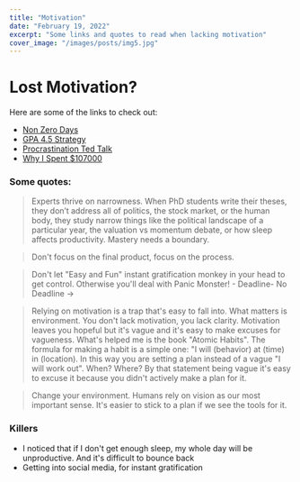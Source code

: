 ```yaml
---
title: "Motivation"
date: "February 19, 2022"
excerpt: "Some links and quotes to read when lacking motivation"
cover_image: "/images/posts/img5.jpg"
---
```


# Lost Motivation?

Here are some of the links to check out:

- [Non Zero Days](https://medium.com/@fayadh56/the-concept-of-no-more-zero-days-and-why-motivation-is-fleeting-9c1c307f8948)
- [GPA 4.5 Strategy](https://tenxengineer.medium.com/gpa-4-5-strategy-d9a93594058d)
- [Procrastination Ted Talk](<[https://www.youtube.com/watch?v=arj7oStGLkU&ab_channel=TED](https://www.youtube.com/watch?v=arj7oStGLkU&ab_channel=TED)>)
- [Why I Spent $107000](https://youtu.be/i8iWFdwlXsM)

### Some quotes:

> Experts thrive on narrowness. When PhD students write their theses, they don’t address all of politics, the stock market, or the human body, they study narrow things like the political landscape of a particular year, the valuation vs momentum debate, or how sleep affects productivity. Mastery needs a boundary.

> Don't focus on the final product, focus on the process.

> Don't let "Easy and Fun" instant gratification monkey in your head to get control. Otherwise you'll deal with Panic Monster! - Deadline- No Deadline ->

> Relying on motivation is a trap that's easy to fall into. What matters is environment. You don't lack motivation, you lack clarity. Motivation leaves you hopeful but it's vague and it's easy to make excuses for vagueness. What's helped me is the book "Atomic Habits". The formula for making a habit is a simple one: "I will (behavior) at (time) in (location). In this way you are setting a plan instead of a vague "I will work out". When? Where? By that statement being vague it's easy to excuse it because you didn't actively make a plan for it.

> Change your environment. Humans rely on vision as our most important sense. It's easier to stick to a plan if we see the tools for it.

### Killers

- I noticed that if I don't get enough sleep, my whole day will be unproductive. And it's difficult to bounce back
- Getting into social media, for instant gratification
